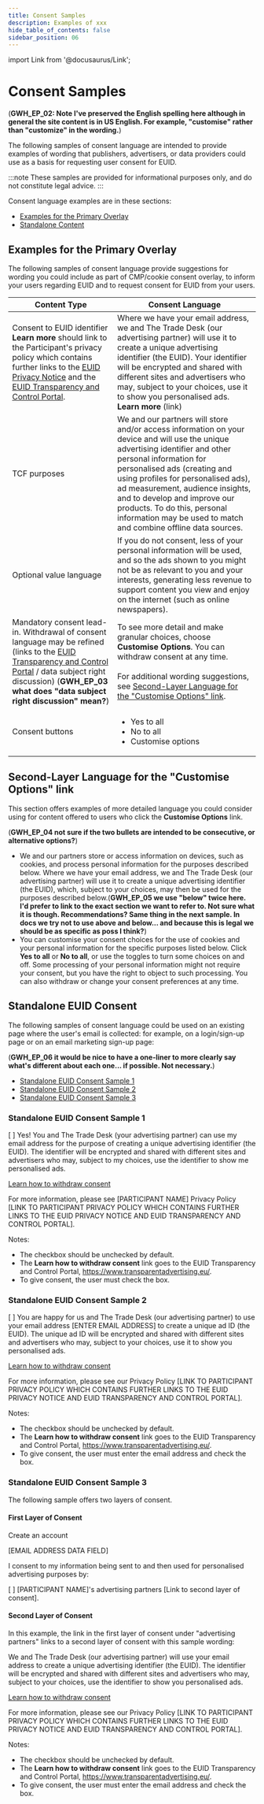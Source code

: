 ```yaml
---
title: Consent Samples
description: Examples of xxx
hide_table_of_contents: false
sidebar_position: 06
---
```


import Link from '@docusaurus/Link';

# Consent Samples

(**GWH_EP_02: Note I've preserved the English spelling here although in general the site content is in US English. For example, "customise" rather than "customize" in the wording.**)

The following samples of consent language are intended to provide examples of wording that publishers, advertisers, or data providers could use as a basis for requesting user consent for EUID.

:::note
These samples are provided for informational purposes only, and do not constitute legal advice.
:::

Consent language examples are in these sections:

- [Examples for the Primary Overlay](#examples-for-the-primary-overlay)
- [Standalone Content](#standalone-content)

## Examples for the Primary Overlay

The following samples of consent language provide suggestions for wording you could include as part of CMP/cookie consent overlay, to inform your users regarding EUID and to request consent for EUID from your users.

| Content Type | Consent Language |
| --- | --- |
| Consent to EUID identifier<br/>**Learn more** should link to the Participant's privacy policy which contains further links to the [EUID Privacy Notice](https://www.transparentadvertising.eu/privacy) and the [EUID Transparency and Control Portal](https://transparentadvertising.eu/). | Where we have your email address, we and The Trade Desk (our advertising partner) will use it to create a unique advertising identifier (the EUID). Your identifier will be encrypted and shared with different sites and advertisers who may, subject to your choices, use it to show you personalised ads.<br/>**Learn more** (link) |
| TCF purposes | We and our partners will store and/or access information on your device and will use the unique advertising identifier and other personal information for personalised ads (creating and using profiles for personalised ads), ad measurement, audience insights, and to develop and improve our products. To do this, personal information may be used to match and combine offline data sources. |
| Optional value language | If you do not consent, less of your personal information will be used, and so the ads shown to you might not be as relevant to you and your interests, generating less revenue to support content you view and enjoy on the internet (such as online newspapers). |
| Mandatory consent lead-in. Withdrawal of consent language may be refined (links to the [EUID Transparency and Control Portal](https://transparentadvertising.eu/) / data subject right discussion) (**GWH_EP_03 what does "data subject right discussion" mean?**) | To see more detail and make granular choices, choose **Customise Options**. You can withdraw consent at any time.<br/><br/>For additional wording suggestions, see [Second-Layer Language for the "Customise Options" link](#second-layer-language-for-the-customise-options-link). |
| Consent buttons | <ul><li>Yes to all</li><li>No to all</li><li>Customise options</li></ul> |

##  Second-Layer Language for the "Customise Options" link

This section offers examples of more detailed language you could consider using for content offered to users who click the **Customise Options** link.

(**GWH_EP_04 not sure if the two bullets are intended to be consecutive, or alternative options?**)

- We and our partners store or access information on devices, such as cookies, and process personal information for the purposes described below. Where we have your email address, we and The Trade Desk (our advertising partner) will use it to create a unique advertising identifier (the EUID), which, subject to your choices, may then be used for the purposes described below.(**GWH_EP_05 we use "below" twice here. I'd prefer to link to the exact section we want to refer to. Not sure what it is though. Recommendations? Same thing in the next sample. In docs we try not to use above and below... and because this is legal we should be as specific as poss I think?**)
- You can customise your consent choices for the use of cookies and your personal information for the specific purposes listed below. Click **Yes to all** or **No to all**, or use the toggles to turn some choices on and off. Some processing of your personal information might not require your consent, but you have the right to object to such processing. You can also withdraw or change your consent preferences at any time.

## Standalone EUID Consent

The following samples of consent language could be used on an existing page where the user's email is collected: for example, on a login/sign-up page or on an email marketing sign-up page:

(**GWH_EP_06 it would be nice to have a one-liner to more clearly say what's different about each one... if possible. Not necessary.**)

- [Standalone EUID Consent Sample 1](#standalone-euid-consent-sample-1)
- [Standalone EUID Consent Sample 2](#standalone-euid-consent-sample-2)
- [Standalone EUID Consent Sample 3](#standalone-euid-consent-sample-3)

### Standalone EUID Consent Sample 1

[ ] Yes! You and The Trade Desk (your advertising partner) can use my email address for the purpose of creating a unique advertising identifier (the EUID). The identifier will be encrypted and shared with different sites and advertisers who may, subject to my choices, use the identifier to show me personalised ads.

 [Learn how to withdraw consent](https://www.transparentadvertising.eu/)
 
For more information, please see [PARTICIPANT NAME] Privacy Policy [LINK TO PARTICIPANT PRIVACY POLICY WHICH CONTAINS FURTHER LINKS TO THE EUID PRIVACY NOTICE AND EUID TRANSPARENCY AND CONTROL PORTAL].

Notes:
- The checkbox should be unchecked by default.
- The **Learn how to withdraw consent** link goes to the EUID Transparency and Control Portal, https://www.transparentadvertising.eu/.
- To give consent, the user must check the box.

### Standalone EUID Consent Sample 2

[ ] You are happy for us and The Trade Desk (our advertising partner) to use your email address [ENTER EMAIL ADDRESS] to create a unique ad ID (the EUID). The unique ad ID will be encrypted and shared with different sites and advertisers who may, subject to your choices, use it to show you personalised ads.

 [Learn how to withdraw consent](https://www.transparentadvertising.eu/)
 
 For more information, please see our Privacy Policy [LINK TO PARTICIPANT PRIVACY POLICY WHICH CONTAINS FURTHER LINKS TO THE EUID PRIVACY NOTICE AND EUID TRANSPARENCY AND CONTROL PORTAL].

Notes:
- The checkbox should be unchecked by default.
- The **Learn how to withdraw consent** link goes to the EUID Transparency and Control Portal, https://www.transparentadvertising.eu/.
- To give consent, the user must enter the email address and check the box.

### Standalone EUID Consent Sample 3

The following sample offers two layers of consent.

#### First Layer of Consent

Create an account 

[EMAIL ADDRESS DATA FIELD] 

I consent to my information being sent to and then used for personalised advertising purposes by: 

[ ] [PARTICIPANT NAME]'s advertising partners [Link to second layer of consent].

#### Second Layer of Consent

In this example, the link in the first layer of consent under "advertising partners" links to a second layer of consent with this sample wording:

We and The Trade Desk (our advertising partner) will use your email address to create a unique advertising identifier (the EUID). The identifier will be encrypted and shared with different sites and advertisers who may, subject to your choices, use the identifier to show you personalised ads.

 [Learn how to withdraw consent](https://www.transparentadvertising.eu/)
 
 For more information, please see our Privacy Policy [LINK TO PARTICIPANT PRIVACY POLICY WHICH CONTAINS FURTHER LINKS TO THE EUID PRIVACY NOTICE AND EUID TRANSPARENCY AND CONTROL PORTAL].

Notes:
- The checkbox should be unchecked by default.
- The **Learn how to withdraw consent** link goes to the EUID Transparency and Control Portal, https://www.transparentadvertising.eu/.
- To give consent, the user must enter the email address and check the box.
